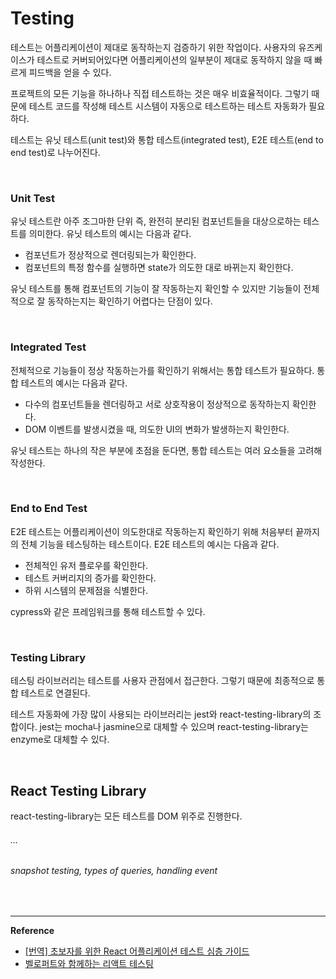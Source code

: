 # Testing

테스트는 어플리케이션이 제대로 동작하는지 검증하기 위한 작업이다. 사용자의 유즈케이스가 테스트로 커버되어있다면 어플리케이션의 일부분이 제대로 동작하지 않을 때 빠르게 피드백을 얻을 수 있다.

프로젝트의 모든 기능을 하나하나 직접 테스트하는 것은 매우 비효율적이다. 그렇기 때문에 테스트 코드를 작성해 테스트 시스템이 자동으로 테스트하는 테스트 자동화가 필요하다.

테스트는 유닛 테스트(unit test)와 통합 테스트(integrated test), E2E 테스트(end to end test)로 나누어진다.

<br>

### Unit Test

유닛 테스트란 아주 조그마한 단위 즉, 완전히 분리된 컴포넌트들을 대상으로하는 테스트를 의미한다. 유닛 테스트의 예시는 다음과 같다.

- 컴포넌트가 정상적으로 렌더링되는가 확인한다.
- 컴포넌트의 특정 함수를 실행하면 state가 의도한 대로 바뀌는지 확인한다.

유닛 테스트를 통해 컴포넌트의 기능이 잘 작동하는지 확인할 수 있지만 기능들이 전체적으로 잘 동작하는지는 확인하기 어렵다는 단점이 있다.

<br>

### Integrated Test

전체적으로 기능들이 정상 작동하는가를 확인하기 위해서는 통합 테스트가 필요하다. 통합 테스트의 예시는 다음과 같다.

- 다수의 컴포넌트들을 렌더링하고 서로 상호작용이 정상적으로 동작하는지 확인한다.
- DOM 이벤트를 발생시켰을 때, 의도한 UI의 변화가 발생하는지 확인한다.

유닛 테스트는 하나의 작은 부분에 초점을 둔다면, 통합 테스트는 여러 요소들을 고려해 작성한다.

<br>

### End to End Test

E2E 테스트는 어플리케이션이 의도한대로 작동하는지 확인하기 위해 처음부터 끝까지의 전체 기능을 테스팅하는 테스트이다. E2E 테스트의 예시는 다음과 같다.

- 전체적인 유저 플로우를 확인한다.
- 테스트 커버리지의 증가를 확인한다.
- 하위 시스템의 문제점을 식별한다.

cypress와 같은 프레임워크를 통해 테스트할 수 있다.

<br>

### Testing Library

테스팅 라이브러리는 테스트를 사용자 관점에서 접근한다. 그렇기 때문에 최종적으로 통합 테스트로 연결된다.

테스트 자동화에 가장 많이 사용되는 라이브러리는 jest와 react-testing-library의 조합이다. jest는 mocha나 jasmine으로 대체할 수 있으며 react-testing-library는 enzyme로 대체할 수 있다.

<br>

## React Testing Library

react-testing-library는 모든 테스트를 DOM 위주로 진행한다. 

###### ...

###### snapshot testing, types of queries, handling event



<br>

------

**Reference**

- [[번역] 초보자를 위한 React 어플리케이션 테스트 심층 가이드](https://blog.rhostem.com/posts/2020-10-14-beginners-guide-to-testing-react-1#overview_of_testing_react_apps)
- [벨로퍼트와 함께하는 리액트 테스팅](https://velog.io/@velopert/series/react-testing)

